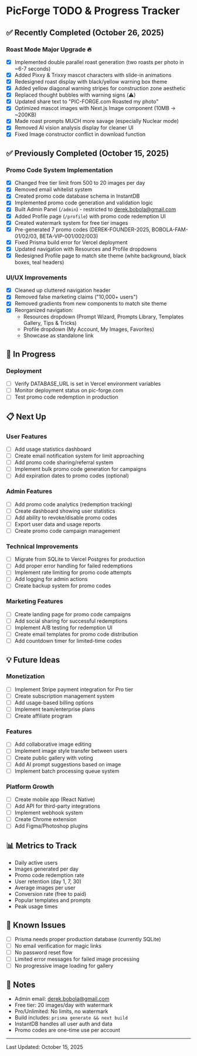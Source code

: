 # PicForge TODO & Progress Tracker

## ✅ Recently Completed (October 26, 2025)

### Roast Mode Major Upgrade 🔥
- [x] Implemented double parallel roast generation (two roasts per photo in ~6-7 seconds)
- [x] Added Pixxy & Trixxy mascot characters with slide-in animations
- [x] Redesigned roast display with black/yellow warning box theme
- [x] Added yellow diagonal warning stripes for construction zone aesthetic
- [x] Replaced thought bubbles with warning signs (⚠️)
- [x] Updated share text to "PIC-FORGE.com Roasted my photo"
- [x] Optimized mascot images with Next.js Image component (10MB → ~200KB)
- [x] Made roast prompts MUCH more savage (especially Nuclear mode)
- [x] Removed AI vision analysis display for cleaner UI
- [x] Fixed Image constructor conflict in download function

## ✅ Previously Completed (October 15, 2025)

### Promo Code System Implementation
- [x] Changed free tier limit from 500 to 20 images per day
- [x] Removed email whitelist system
- [x] Created promo code database schema in InstantDB
- [x] Implemented promo code generation and validation logic
- [x] Built Admin Panel (`/admin`) - restricted to derek.bobola@gmail.com
- [x] Added Profile page (`/profile`) with promo code redemption UI
- [x] Created watermark system for free tier images
- [x] Pre-generated 7 promo codes (DEREK-FOUNDER-2025, BOBOLA-FAM-01/02/03, BETA-VIP-001/002/003)
- [x] Fixed Prisma build error for Vercel deployment
- [x] Updated navigation with Resources and Profile dropdowns
- [x] Redesigned Profile page to match site theme (white background, black boxes, teal headers)

### UI/UX Improvements
- [x] Cleaned up cluttered navigation header
- [x] Removed false marketing claims ("10,000+ users")
- [x] Removed gradients from new components to match site theme
- [x] Reorganized navigation:
  - Resources dropdown (Prompt Wizard, Prompts Library, Templates Gallery, Tips & Tricks)
  - Profile dropdown (My Account, My Images, Favorites)
  - Showcase as standalone link

## 🔄 In Progress

### Deployment
- [ ] Verify DATABASE_URL is set in Vercel environment variables
- [ ] Monitor deployment status on pic-forge.com
- [ ] Test promo code redemption in production

## 📋 Next Up

### User Features
- [ ] Add usage statistics dashboard
- [ ] Create email notification system for limit approaching
- [ ] Add promo code sharing/referral system
- [ ] Implement bulk promo code generation for campaigns
- [ ] Add expiration dates to promo codes (optional)

### Admin Features
- [ ] Add promo code analytics (redemption tracking)
- [ ] Create dashboard showing user statistics
- [ ] Add ability to revoke/disable promo codes
- [ ] Export user data and usage reports
- [ ] Create promo code campaign management

### Technical Improvements
- [ ] Migrate from SQLite to Vercel Postgres for production
- [ ] Add proper error handling for failed redemptions
- [ ] Implement rate limiting for promo code attempts
- [ ] Add logging for admin actions
- [ ] Create backup system for promo codes

### Marketing Features
- [ ] Create landing page for promo code campaigns
- [ ] Add social sharing for successful redemptions
- [ ] Implement A/B testing for redemption UI
- [ ] Create email templates for promo code distribution
- [ ] Add countdown timer for limited-time codes

## 💡 Future Ideas

### Monetization
- [ ] Implement Stripe payment integration for Pro tier
- [ ] Create subscription management system
- [ ] Add usage-based billing options
- [ ] Implement team/enterprise plans
- [ ] Create affiliate program

### Features
- [ ] Add collaborative image editing
- [ ] Implement image style transfer between users
- [ ] Create public gallery with voting
- [ ] Add AI prompt suggestions based on image
- [ ] Implement batch processing queue system

### Platform Growth
- [ ] Create mobile app (React Native)
- [ ] Add API for third-party integrations
- [ ] Implement webhook system
- [ ] Create Chrome extension
- [ ] Add Figma/Photoshop plugins

## 📊 Metrics to Track

- Daily active users
- Images generated per day
- Promo code redemption rate
- User retention (day 1, 7, 30)
- Average images per user
- Conversion rate (free to paid)
- Popular templates and prompts
- Peak usage times

## 🐛 Known Issues

- [ ] Prisma needs proper production database (currently SQLite)
- [ ] No email verification for magic links
- [ ] No password reset flow
- [ ] Limited error messages for failed image processing
- [ ] No progressive image loading for gallery

## 📝 Notes

- Admin email: derek.bobola@gmail.com
- Free tier: 20 images/day with watermark
- Pro/Unlimited: No limits, no watermark
- Build includes: `prisma generate && next build`
- InstantDB handles all user auth and data
- Promo codes are one-time use per account

---

Last Updated: October 15, 2025